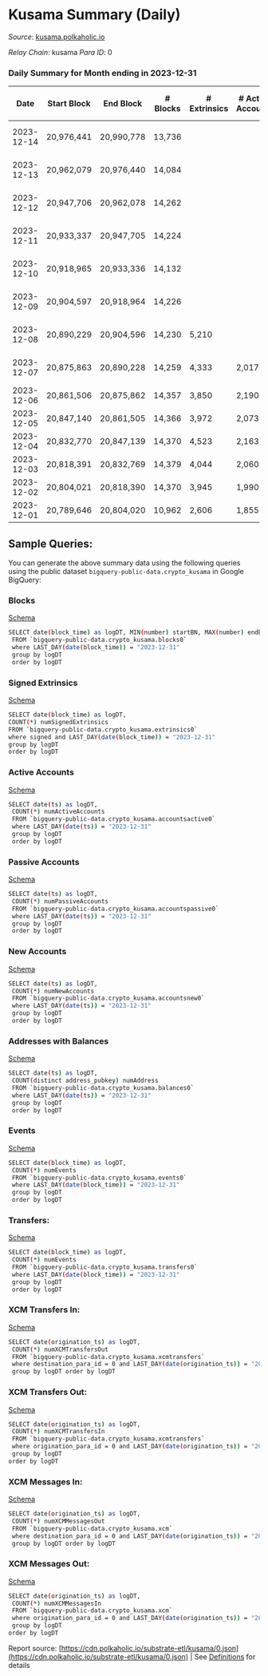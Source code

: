 # Kusama Summary (Daily)

_Source_: [kusama.polkaholic.io](https://kusama.polkaholic.io)

*Relay Chain*: kusama
*Para ID*: 0



### Daily Summary for Month ending in 2023-12-31


| Date    | Start Block | End Block | # Blocks | # Extrinsics | # Active Accounts | # Passive Accounts | # New Accounts | # Addresses | # Events  | # Transfers ($USD) | # XCM Transfers In ($USD) | # XCM Transfers Out ($USD) | # XCM In | # XCM Out | Issues |
|---------|-------------|-----------|----------|--------------|-------------------|--------------------|----------------|-------------|-----------|--------------------|---------------------------|----------------------------|----------|-----------|--------|
| 2023-12-14 | 20,976,441 | 20,990,778 | 13,736 |  |  |  |  |  |  |   | 97 ($63,450.70) | 185 ($105,938.81) | 235 | 251 | 602 missing (4.20%) |
| 2023-12-13 | 20,962,079 | 20,976,440 | 14,084 |  |  |  |  |  |  |   | 54 ($18,819.93) | 134 ($13,876.12) | 148 | 186 | 278 missing (1.94%) |
| 2023-12-12 | 20,947,706 | 20,962,078 | 14,262 |  |  |  |  |  |  |   | 43 ($8,715.61) | 96 ($8,237.75) | 141 | 145 | 111 missing (0.77%) |
| 2023-12-11 | 20,933,337 | 20,947,705 | 14,224 |  |  |  |  |  |  |   | 52 ($32,485.77) | 105 ($107,494.26) | 184 | 180 | 145 missing (1.01%) |
| 2023-12-10 | 20,918,965 | 20,933,336 | 14,132 |  |  |  |  |  |  |   | 58 ($69,915.68) | 119 ($15,158.37) | 166 | 186 | 240 missing (1.67%) |
| 2023-12-09 | 20,904,597 | 20,918,964 | 14,226 |  |  |  |  | 302,247 |  |   | 59 ($25,546.43) | 110 ($28,942.32) | 172 | 184 | 142 missing (0.99%) |
| 2023-12-08 | 20,890,229 | 20,904,596 | 14,230 | 5,210 |  |  |  | 302,092 | 718,450 | 1,983 ($1,954,557.21) | 94 ($55,370.48) | 144 ($23,988.47) | 228 | 213 | 138 missing (0.96%) |
| 2023-12-07 | 20,875,863 | 20,890,228 | 14,259 | 4,333 | 2,017 | 303 | 170 | 301,966 | 723,986 | 1,815 ($2,105,632.79) | 57 ($22,219.97) | 85 ($21,608.00) | 128 | 113 | 107 missing (0.74%) |
| 2023-12-06 | 20,861,506 | 20,875,862 | 14,357 | 3,850 | 2,190 | 263 | 152 | 301,844 | 710,454 | 1,751 ($3,936,903.76) | 57 ($58,445.63) | 104 ($13,483.46) | 141 | 139 |  |
| 2023-12-05 | 20,847,140 | 20,861,505 | 14,366 | 3,972 | 2,073 | 315 | 209 | 301,745 | 711,068 | 1,661 ($2,404,140.26) | 49 ($52,500.50) | 104 ($10,938.76) | 152 | 170 |  |
| 2023-12-04 | 20,832,770 | 20,847,139 | 14,370 | 4,523 | 2,163 | 315 | 210 | 301,589 | 740,433 | 1,904 ($3,342,467.68) | 49 ($34,140.87) | 138 ($21,214.41) | 218 | 242 |  |
| 2023-12-03 | 20,818,391 | 20,832,769 | 14,379 | 4,044 | 2,060 | 277 | 195 | 301,450 | 723,580 | 1,743 ($1,930,608.00) | 40 ($30,696.94) | 108 ($2,181.89) | 164 | 184 |  |
| 2023-12-02 | 20,804,021 | 20,818,390 | 14,370 | 3,945 | 1,990 | 232 |  | 301,324 | 705,458 | 1,658 ($2,080,985.25) | 66 ($15,948.87) | 174 ($3,738.75) | 234 | 286 |  |
| 2023-12-01 | 20,789,646 | 20,804,020 | 10,962 | 2,606 | 1,855 | 215 | 103 | 301,245 | 514,167 | 1,159 ($685,206.21) | 38 ($683,707.38) | 62 ($811.47) | 432 | 446 |  |

## Sample Queries:
You can generate the above summary data using the following queries using the public dataset `bigquery-public-data.crypto_kusama` in Google BigQuery:


### Blocks 

[Schema](https://github.com/colorfulnotion/substrate-etl/blob/main/schema/blocks.json)

```bash
SELECT date(block_time) as logDT, MIN(number) startBN, MAX(number) endBN, COUNT(*) numBlocks 
 FROM `bigquery-public-data.crypto_kusama.blocks0`  
 where LAST_DAY(date(block_time)) = "2023-12-31" 
 group by logDT 
 order by logDT
```

### Signed Extrinsics 

[Schema](https://github.com/colorfulnotion/substrate-etl/blob/main/schema/extrinsics.json)

```bash
SELECT date(block_time) as logDT, 
COUNT(*) numSignedExtrinsics 
FROM `bigquery-public-data.crypto_kusama.extrinsics0`  
where signed and LAST_DAY(date(block_time)) = "2023-12-31" 
group by logDT 
order by logDT
```

### Active Accounts 

[Schema](https://github.com/colorfulnotion/substrate-etl/blob/main/schema/accountsactive.json)

```bash
SELECT date(ts) as logDT, 
 COUNT(*) numActiveAccounts 
 FROM `bigquery-public-data.crypto_kusama.accountsactive0` 
 where LAST_DAY(date(ts)) = "2023-12-31" 
 group by logDT 
 order by logDT
```

### Passive Accounts 

[Schema](https://github.com/colorfulnotion/substrate-etl/blob/main/schema/accountspassive.json)

```bash
SELECT date(ts) as logDT, 
 COUNT(*) numPassiveAccounts 
 FROM `bigquery-public-data.crypto_kusama.accountspassive0` 
 where LAST_DAY(date(ts)) = "2023-12-31" 
 group by logDT 
 order by logDT
```

### New Accounts 

[Schema](https://github.com/colorfulnotion/substrate-etl/blob/main/schema/accountsnew.json)

```bash
SELECT date(ts) as logDT, 
 COUNT(*) numNewAccounts 
 FROM `bigquery-public-data.crypto_kusama.accountsnew0` 
 where LAST_DAY(date(ts)) = "2023-12-31" 
 group by logDT
 order by logDT
```

### Addresses with Balances 

[Schema](https://github.com/colorfulnotion/substrate-etl/blob/main/schema/balances.json)

```bash
SELECT date(ts) as logDT,
 COUNT(distinct address_pubkey) numAddress 
 FROM `bigquery-public-data.crypto_kusama.balances0` 
 where LAST_DAY(date(ts)) = "2023-12-31" 
 group by logDT 
 order by logDT
```

### Events 

[Schema](https://github.com/colorfulnotion/substrate-etl/blob/main/schema/events.json)

```bash
SELECT date(block_time) as logDT, 
 COUNT(*) numEvents 
 FROM `bigquery-public-data.crypto_kusama.events0` 
 where LAST_DAY(date(block_time)) = "2023-12-31" 
 group by logDT 
 order by logDT
```

### Transfers:

[Schema](https://github.com/colorfulnotion/substrate-etl/blob/main/schema/transfers.json)

```bash
SELECT date(block_time) as logDT, 
 COUNT(*) numEvents 
 FROM `bigquery-public-data.crypto_kusama.transfers0` 
 where LAST_DAY(date(block_time)) = "2023-12-31" 
 group by logDT 
 order by logDT
```

### XCM Transfers In: 

[Schema](https://github.com/colorfulnotion/substrate-etl/blob/main/schema/xcmtransfers.json)

```bash
SELECT date(origination_ts) as logDT, 
 COUNT(*) numXCMTransfersOut 
 FROM `bigquery-public-data.crypto_kusama.xcmtransfers` 
 where destination_para_id = 0 and LAST_DAY(date(origination_ts)) = "2023-12-31" 
 group by logDT order by logDT
```

### XCM Transfers Out: 

[Schema](https://github.com/colorfulnotion/substrate-etl/blob/main/schema/xcmtransfers.json)

```bash
SELECT date(origination_ts) as logDT, 
 COUNT(*) numXCMTransfersIn 
 FROM `bigquery-public-data.crypto_kusama.xcmtransfers` 
 where origination_para_id = 0 and LAST_DAY(date(origination_ts)) = "2023-12-31" 
 group by logDT 
order by logDT
```

### XCM Messages In: 

[Schema](https://github.com/colorfulnotion/substrate-etl/blob/main/schema/xcm.json)

```bash
SELECT date(origination_ts) as logDT, 
 COUNT(*) numXCMMessagesOut 
 FROM `bigquery-public-data.crypto_kusama.xcm` 
 where destination_para_id = 0 and LAST_DAY(date(origination_ts)) = "2023-12-31" 
 group by logDT order by logDT
```

### XCM Messages Out: 

[Schema](https://github.com/colorfulnotion/substrate-etl/blob/main/schema/xcm.json)

```bash
SELECT date(origination_ts) as logDT, 
 COUNT(*) numXCMMessagesIn 
 FROM `bigquery-public-data.crypto_kusama.xcm` 
 where origination_para_id = 0 and LAST_DAY(date(origination_ts)) = "2023-12-31" 
 group by logDT 
order by logDT
```


Report source: [https://cdn.polkaholic.io/substrate-etl/kusama/0.json](https://cdn.polkaholic.io/substrate-etl/kusama/0.json) | See [Definitions](/DEFINITIONS.md) for details
